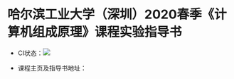 # 哈尔滨工业大学（深圳）2020春季《计算机组成原理》课程实验指导书

- CI状态：![](https://api.travis-ci.org/Bohan-hu/HITSZ-COMP2008-Course.svg?branch=master)


- 课程主页及指导书地址：[](comp2008.gitee.io)